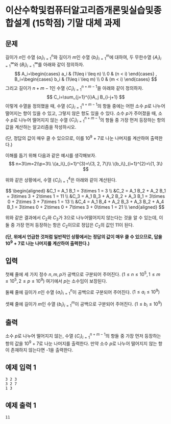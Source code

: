 # 이산수학및컴퓨터알고리즘개론및실습및종합설계 (15학점) 기말 대체 과제

## 문제

길이가 $n$인 수열 $\{a_i\}_{i=1}^{n}$와 길이가 $m$인 수열 $\{b_i\}_{i=1}^{m}$에 대하여, 두 무한수열 $\{A_i\}_{i=1}^{\infty}$와 $\{B_i\}_{i=1}^{\infty}$를 아래와 같이 정의하자.
$$
A_i=\begin{cases}
		a_i & (1\leq i \leq n) \\
		0 & (n < i)
	\end{cases}
,
B_i=\begin{cases}
		b_i & (1\leq i \leq m) \\
		0 & (m < i)
	\end{cases}
$$
그리고 길이가 $n+m-1$인 수열 $\{C_i\}_{i=1}^{n+m-1}$을 아래와 같이 정의하자.
$$
C_i=\sum_{j=1}^{i}A_j B_{i-j+1}
$$
이렇게 수열을 정의했을 때, 수열 $\{C_i\}_{i=1}^{n+m-1}$의 항들 중에는 어떤 소수 $p$로 나누어떨어지는 항이 있을 수 있고, 그렇지 않은 항도 있을 수 있다. 소수 $p$가 주어졌을 때, 소수 $p$로 나누어 떨어지지 않는 수열 $\{C_i\}_{i=1}^{n+m-1}$의 항들 중 가장 먼저 등장하는 항의 값을 계산하는 알고리즘을 작성하시오.

(단, 정답의 값이 매우 클 수 있으므로, 이를 $10^9+7$로 나눈 나머지를 계산하여 출력한다.)

이해를 돕기 위해 다음과 같은 예시를 생각해보자.
$$
n=3\\m=2\\p=3\\
\{a_i\}_{i=1}^{3}=\{3, 2, 7\}\\
\{b_i\}_{i=1}^{2}=\{1, 3\}
$$

위와 같은 상황에서, 수열 $\{C_i\}_{i=1}^{4}$은 아래와 같이 계산된다.

$$
\begin{aligned}
&C_1 = A_1 B_1 = 3\times 1 = 3 \\
&C_2 = A_1 B_2 + A_2 B_1 = 3\times 3 + 2\times 1 = 11 \\
&C_3 = A_1 B_3 + A_2 B_2 + A_3 B_1 = 3\times 0 + 2\times 3 + 7\times 1 = 13 \\
&C_4 = A_1 B_4 + A_2 B_3 + A_3 B_2 + A_4 B_1 = 3\times 0 + 2\times 0 + 7\times 3 + 0\times 1 = 21 \\
\end{aligned}
$$

위와 같은 결과에서 $C_2$와 $C_3$가 $3$으로 나누어떨어지지 않는다는 것을 알 수 있는데, 이 둘 중 가장 먼저 등장하는 항은 $C_2$이므로 정답은 $C_2$의 값인 $11$이 된다. 

**(단, 위에서 언급한 것처럼 일반적인 상황에서는 정답의 값이 매우 클 수 있으므로, 답을 $10^9+7$로 나눈 나머지를 계산하여 출력한다.)**

## 입력

첫째 줄에 세 가지 정수 $n, m, p$가 공백으로 구분되어 주어진다. $(1\leq n \leq 10^5, 1\leq m \leq 10^5, 2\leq p \leq 10^9)$ 여기에서 $p$는 소수임이 보장된다.

둘째 줄에 길이가 $n$인 수열 $\{a_i\}_{i=1}^{n}$이 공백으로 구분되어 주어진다. $(1\leq a_i \leq 10^9)$

셋째 줄에 길이가 $m$인 수열 $\{b_i\}_{i=1}^{m}$이 공백으로 구분되어 주어진다. $(1\leq b_i \leq 10^9)$



## 출력

소수 $p$로 나누어 떨어지지 않는, 수열 $\{C_i\}_{i=1}^{n+m-1}$의 항들 중 가장 먼저 등장하는 항의 값을 $10^9+7$로 나눈 나머지를 출력한다. 만약 소수 $p$로 나누어 떨어지지 않는 항이 존재하지 않는다면 -1을 출력한다.

## 예제 입력 1
```
3 2 3
3 2 7
1 3
```

## 예제 출력 1
```
11
```